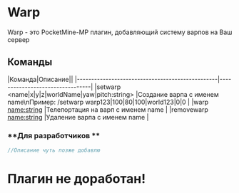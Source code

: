 # **Warp**  
Warp - это PocketMine-MP плагин, добавляющий систему варпов на Ваш сервер
## **Команды**  
|Команда|Описание||
|-------------------------------------------------|---------------------------------|
|setwarp <name|x|y|z|worldName|yaw|pitch:string>  |Создание варпа с именем name\nПример: /setwarp warp123|100|80|100|world123|0|0      |
|warp <name:string>                               |Телепортация на варп с именем name                                                  |
|removewarp <name:string>                         |Удаление варпа с именем name                                                        |
### **Для разработчиков **  
```php
//Описание чуть позже добавлю
```  
# Плагин не доработан!
